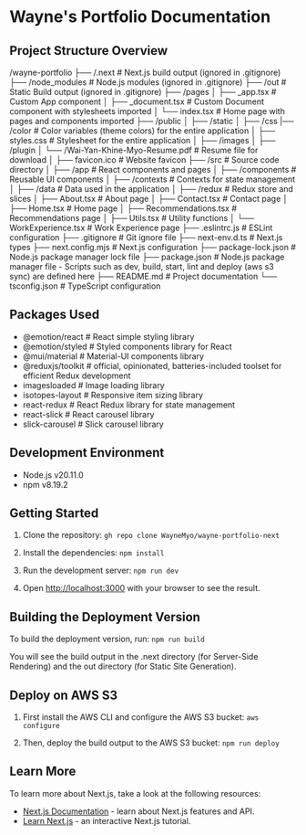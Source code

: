 # Wayne's Portfolio Documentation

## Project Structure Overview
/wayne-portfolio
├── /.next # Next.js build output (ignored in .gitignore)
├── /node_modules # Node.js modules (ignored in .gitignore)
├── /out # Static Build output (ignored in .gitignore)
├── /pages
│ ├── _app.tsx # Custom App component
│ ├── _document.tsx # Custom Document component with stylesheets imported
│ └── index.tsx # Home page with pages and components imported
├── /public
│ ├── /static
│   ├── /css
        |── /color # Color variables (theme colors) for the entire application
│       ├── styles.css # Stylesheet for the entire application
│   ├── /images
│   ├── /plugin
│   └── /Wai-Yan-Khine-Myo-Resume.pdf # Resume file for download
│ ├── favicon.ico # Website favicon
├── /src # Source code directory
│ ├── /app # React components and pages
│   ├── /components # Reusable UI components
│   ├── /contexts # Contexts for state management
│   ├── /data # Data used in the application
│   ├── /redux # Redux store and slices
│   ├── About.tsx # About page
│   ├── Contact.tsx # Contact page
│   ├── Home.tsx # Home page
│   ├── Recommendations.tsx # Recommendations page
│   ├── Utils.tsx # Utility functions
│   └── WorkExperience.tsx # Work Experience page
├── .eslintrc.js # ESLint configuration
├── .gitignore # Git ignore file
├── next-env.d.ts # Next.js types
├── next.config.mjs # Next.js configuration
├── package-lock.json # Node.js package manager lock file
├── package.json # Node.js package manager file - Scripts such as dev, build, start, lint and deploy (aws s3 sync) are defined here
├── README.md # Project documentation
└── tsconfig.json # TypeScript configuration

## Packages Used
- @emotion/react # React simple styling library
- @emotion/styled # Styled components library for React
- @mui/material # Material-UI components library
- @reduxjs/toolkit # official, opinionated, batteries-included toolset for efficient Redux development
- imagesloaded # Image loading library
- isotopes-layout # Responsive item sizing library
- react-redux # React Redux library for state management
- react-slick # React carousel library
- slick-carousel # Slick carousel library

## Development Environment
- Node.js v20.11.0
- npm v8.19.2

## Getting Started
1. Clone the repository:
```gh repo clone WayneMyo/wayne-portfolio-next```

2. Install the dependencies:
```npm install```

3. Run the development server:
```npm run dev```

4. Open [http://localhost:3000](http://localhost:3000) with your browser to see the result.

## Building the Deployment Version
To build the deployment version, run:
```npm run build```

You will see the build output in the .next directory (for Server-Side Rendering) and the out directory (for Static Site Generation).

## Deploy on AWS S3
1. First install the AWS CLI and configure the AWS S3 bucket:
```aws configure```

2. Then, deploy the build output to the AWS S3 bucket:
```npm run deploy```

## Learn More
To learn more about Next.js, take a look at the following resources:
- [Next.js Documentation](https://nextjs.org/docs) - learn about Next.js features and API.
- [Learn Next.js](https://nextjs.org/learn) - an interactive Next.js tutorial.

